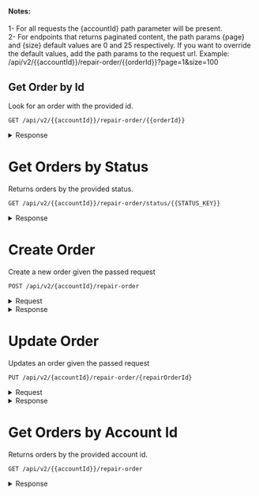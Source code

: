 #### Notes: 
1- For all requests the {accountId} path parameter will be present.   
2- For endpoints that returns paginated content, the path params {page} and {size} default values are 0 and 25 respectively. If you want to override the default values, add the path params to the request url. Example: /api/v2/{{accountId}}/repair-order/{{orderId}}?page=1&size=100 
## Get Order by Id

Look for an order with the provided id. 

```
GET /api/v2/{{accountId}}/repair-order/{{orderId}}
```

<details><summary>Response</summary>

```json
{
    "id": 1,
    "number": "1",
    "status": "Sent",
    "creationDate": 1550237332000,
    "updateDate": 1550241053000,
    "dealer": {
        "id": 41,
        "name": "Main Street Toyota",
        "status": "Active",
        "phone": "508-523-5151",
        "supportNumber": "(781) 819-0125",
        "partner": 2,
        "distributor": "distributorName",
        "timeZone": "America/New_York"
    },
    "advisor": {
        "id": 3056,
        "firstName": "firstName",
        "lastName": "lastName",
        "title": "title",
        "mobileNumber": "7813253414",
        "email": "email@email.com",
        "status": "Approved"
    },
    "customer": {
        "id": 1057833,
        "firstName": "Pablo",
        "lastName": "Chiban",
        "mobileNumber": "+5493512159262",
        "mobileStatus": "Valid",
        "email": "pablo.chiban@kenility.com"
    }
}
```
</details>

# Get Orders by Status

Returns orders by the provided status.

```
GET /api/v2/{{accountId}}/repair-order/status/{{STATUS_KEY}}
```

<details><summary>Response</summary>

```json
{
    "content": [
        {
            "id": 1,
            "number": "1",
            "status": "STATUS_SENT",
            "repairCondition": null,
            "originalAmount": null,
            "creationDate": 1550237332000,
            "updateDate": 1550241053000,
            "dealer": {
                "id": 41,
                "name": "Main Street Toyota",
                "status": "Active",
                "phone": "508-523-5151",
                "supportNumber": "(781) 819-0125",
                "partner": 2,
                "distributor": null,
                "timeZone": "America/New_York"
            },
            "advisor": {
                "id": 3056,
                "firstName": null,
                "lastName": null,
                "title": "",
                "mobileNumber": "7813253414",
                "email": null,
                "status": "Approved"
            },
            "customer": {
                "id": 1057833,
                "firstName": "Pablo",
                "lastName": "Chiban",
                "mobileNumber": "+5493512159262",
                "mobileStatus": "Valid",
                "email": "pablo.chiban@kenility.com"
            }
        }
    ],
    "totalPages": 1,
    "totalElements": 1,
    "last": true,
    "size": 25,
    "number": 0,
    "numberOfElements": 1,
    "first": true,
    "sort": null
}
```
</details>


# Create Order

Create a new order given the passed request
```
POST /api/v2/{accountId}/repair-order
```
<details><summary>Request</summary>

```json
{
	"number":"0303456-4",
	"customerName":"John",
	"customerLastName":"D",
	"mobileNumber":"+5493516650948",
	"email":"jd@gmail.com",
	"sendNotifications":true
}

```
</details>

<details><summary>Response</summary>

```json
{
    "id": 1008225,
    "number": "0303456-4",
    "status": "New",
    "creationDate": 1545147084414,
    "updateDate": 1545147085764,
    "dealer": {
        "id": 394,
        "name": "Dealer Xyz",
        "status": "Active"
    },
    "advisor": {
        "id": 3056,
        "firstName": "Administrator",
        "lastName": "TruVideo",
        "mobileNumber": "7813253414",
        "email": "admin@truvideo.com",
        "status": "Approved",
        "title": "",
        "dealers": [
            {
                "id": 394,
                "name": "Dealer Xyz",
                "status": "Active"
            }
        ]
    },
    "customer": {
        "id": 1021597,
        "firstName": "John",
        "lastName": "D",
        "mobileNumber": "+5493516650948",
        "mobileStatus": "Valid",
        "email": "jd@gmail.com"
    }
}
```
</details>

# Update Order

Updates an order given the passed request
```
PUT /api/v2/{accountId}/repair-order/{repairOrderId}
```
<details><summary>Request</summary>

```json
{
	"customerName": "Pepe",
	"customerLastName": "Argento",
	"mobileNumber": "+5493512894229",
	"email": "tomas.peirotti@gmail.com",
	"originalAmount": 1234.58,
	"serviceAdvisor": 3056
}

```
</details>

<details><summary>Response</summary>

```json
{
    "id": 1,
    "number": "1",
    "status": "STATUS_SENT",
    "repairCondition": "condition",
    "originalAmount": 1234.58,
    "creationDate": 1550237332000,
    "updateDate": 1559764386725,
    "dealer": {
        "id": 41,
        "name": "Main Street Toyota",
        "status": "Active",
        "phone": "508-523-5151",
        "supportNumber": "(781) 819-0125",
        "partner": 2,
        "distributor": "distributor",
        "timeZone": "America/New_York"
    },
    "advisor": {
        "id": 3056,
        "firstName": "firstName",
        "lastName": "lastName",
        "title": "title",
        "mobileNumber": "7813253414",
        "email": "email@email.com",
        "status": "Approved"
    },
    "customer": {
        "id": 1057833,
        "firstName": "Pepe",
        "lastName": "Argento",
        "mobileNumber": "+5493512894229",
        "mobileStatus": "Valid",
        "email": "tomas.peirotti@gmail.com"
    }
}
```
</details>

# Get Orders by Account Id

Returns orders by the provided account id.

```
GET /api/v2/{{accountId}}/repair-order
```

<details><summary>Response</summary>

```json
{
    "content": [
        {
            "id": 1,
            "number": "1",
            "status": "STATUS_SENT",
            "repairCondition": "condition",
            "originalAmount": 1234.58,
            "creationDate": 1550237332000,
            "updateDate": 1559764386725,
            "dealer": {
                "id": 41,
                "name": "Main Street Toyota",
                "status": "Active",
                "phone": "508-523-5151",
                "supportNumber": "(781) 819-0125",
                "partner": 2,
                "distributor": "distributor",
                "timeZone": "America/New_York"
            },
            "advisor": {
                "id": 3056,
                "firstName": "firstName",
                "lastName": "lastName",
                "title": "title",
                "mobileNumber": "7813253414",
                "email": "email@email.com",
                "status": "Approved"
            },
            "customer": {
                "id": 1057833,
                "firstName": "Pepe",
                "lastName": "Argento",
                "mobileNumber": "+5493512894229",
                "mobileStatus": "Valid",
                "email": "tomas.peirotti@gmail.com"
            }
        }
    ],
    "totalPages": 1,
    "totalElements": 1,
    "last": true,
    "size": 25,
    "number": 0,
    "numberOfElements": 1,
    "first": true,
    "sort": null
}
```
</details>
